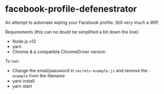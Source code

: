 # facebook-profile-defenestrator

An attempt to automate wiping your Facebook profile. Still very much a WIP.

Requirements (this can no doubt be simplified a bit down the line):

- Node.js v12
- yarn
- Chrome & a compatible ChromeDriver version

To run:

- Change the email/password in `secrets-example.js` and remove the `-example`
  from the filename
- yarn install
- yarn start
